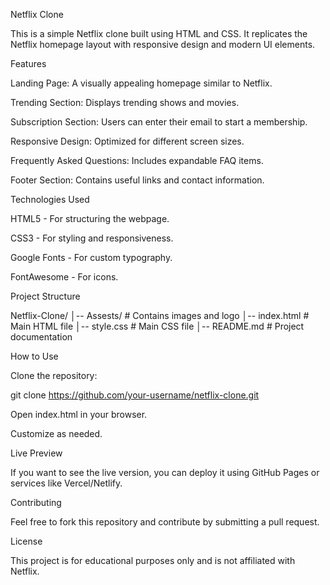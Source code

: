 Netflix Clone

This is a simple Netflix clone built using HTML and CSS. It replicates the Netflix homepage layout with responsive design and modern UI elements.

Features

Landing Page: A visually appealing homepage similar to Netflix.

Trending Section: Displays trending shows and movies.

Subscription Section: Users can enter their email to start a membership.

Responsive Design: Optimized for different screen sizes.

Frequently Asked Questions: Includes expandable FAQ items.

Footer Section: Contains useful links and contact information.

Technologies Used

HTML5 - For structuring the webpage.

CSS3 - For styling and responsiveness.

Google Fonts - For custom typography.

FontAwesome - For icons.

Project Structure

Netflix-Clone/
│-- Assests/                   # Contains images and logo
│-- index.html                  # Main HTML file
│-- style.css                   # Main CSS file
│-- README.md                   # Project documentation

How to Use

Clone the repository:

git clone https://github.com/your-username/netflix-clone.git

Open index.html in your browser.

Customize as needed.

Live Preview

If you want to see the live version, you can deploy it using GitHub Pages or services like Vercel/Netlify.

Contributing

Feel free to fork this repository and contribute by submitting a pull request.

License

This project is for educational purposes only and is not affiliated with Netflix.
